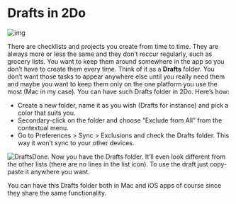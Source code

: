 # Drafts in 2Do

![img](https://www.2doapp.com/files/2013/09/drafts-featured.jpg)

There are checklists and projects you create from time to time. They are always more or less the same and they don’t reccur regularly, such as grocery lists. You want to keep them around somewhere in the app so you don’t have to create them every time. Think of it as a **Drafts** folder. You don’t want those tasks to appear anywhere else until you really need them and maybe you want to keep them only on the one platform you use the most (Mac in my case). You can have such Drafts folder in 2Do. Here’s how:

- Create a new folder, name it as you wish (Drafts for instance) and pick a color that suits you.
- Secondary-click on the folder and choose “Exclude from All” from the contextual menu.
- Go to Preferences > Sync > Exclusions and check the Drafts folder. This way it won’t sync to your other devices.

![Drafts](https://www.2doapp.com/wp-content/uploads/2013/09/Drafts.jpg)Done. Now you have the Drafts folder. It’ll even look different from the other lists (there are no lines in the list icon). To use the draft just copy-paste it anywhere you want.

You can have this Drafts folder both in Mac and iOS apps of course since they share the same functionality.